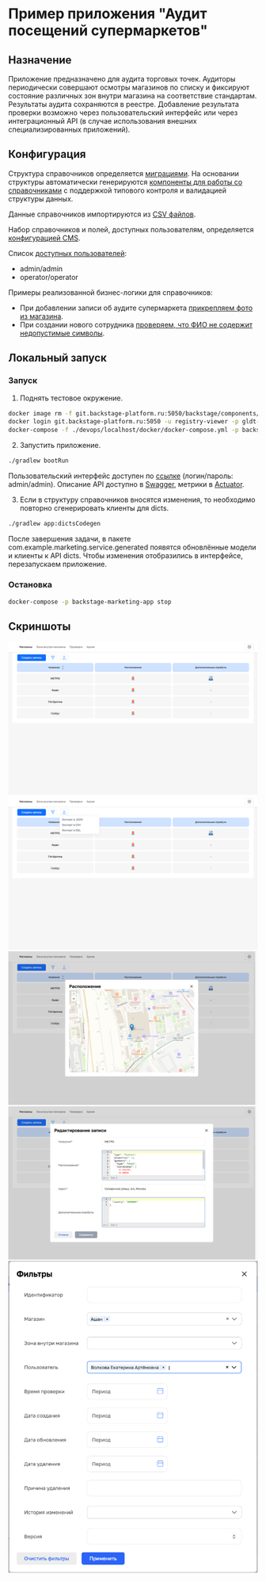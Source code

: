 # Пример приложения "Аудит посещений супермаркетов"

## Назначение
Приложение предназначено для аудита торговых точек. Аудиторы периодически совершают осмотры магазинов по списку и фиксируют состояние различных зон внутри магазина на соответствие стандартам.
Результаты аудита сохраняются в реестре. Добавление результата проверки возможно через пользовательский интерфейс или через интеграционный API (в случае использования внешних специализированных приложений).

## Конфигурация
Структура справочников определяется [миграциями](app/src/main/resources/db/migration/dicts). На основании структуры автоматически генерируются [компоненты для работы со справочниками](app/src/main/java/com/example/marketing/service/generated) с поддержкой типового контроля и валидацией структуры данных.

Данные справочников импортируются из [CSV файлов](app/src/main/resources/init).

Набор справочников и полей, доступных пользователям, определяется [конфигурацией CMS](devops/localhost/docker/cms-settings.json).

Список [доступных пользователей](app/src/main/java/com/example/marketing/configuration/SecurityConfiguration.java):
- admin/admin
- operator/operator

Примеры реализованной бизнес-логики для справочников:
- При добавлении записи об аудите супермаркета [прикрепляем фото из магазина](app/src/main/java/com/example/marketing/service/ExaminationDictItemAdvice.java).
- При создании нового сотрудника [проверяем, что ФИО не содержит недопустимые символы](app/src/main/java/com/example/marketing/service/UserDictItemAdvice.java).

## Локальный запуск
### Запуск
1. Поднять тестовое окружение.
```sh
docker image rm -f git.backstage-platform.ru:5050/backstage/components/cms
docker login git.backstage-platform.ru:5050 -u registry-viewer -p gldt-yyxxD9zddKaWD_QsbVLt
docker-compose -f ./devops/localhost/docker/docker-compose.yml -p backstage-marketing-app up
```

2. Запустить приложение.
```sh
./gradlew bootRun
```

Пользовательский интерфейс доступен по [ссылке](http://localhost/) (логин/пароль: admin/admin). Описание API доступно в [Swagger](http://localhost:8080/swagger-ui/index.html), метрики в [Actuator](http://localhost:8080/actuator).

3. Если в структуру справочников вносятся изменения, то необходимо повторно сгенерировать клиенты для dicts.
```sh
./gradlew app:dictsCodegen
```
После завершения задачи, в пакете com.example.marketing.service.generated появятся обновлённые модели и клиенты к API dicts.
Чтобы изменения отобразились в интерфейсе, перезапускаем приложение.

### Остановка
```sh
docker-compose -p backstage-marketing-app stop
```

## Скриншоты
![Список магазинов](docs/img1.png)
![Экспорт списка](docs/img5.png)
![Магазин на карте](docs/img2.png)
![Редактирование информации о магазине](docs/img3.png)
![Фильтрация](docs/img4.png)
